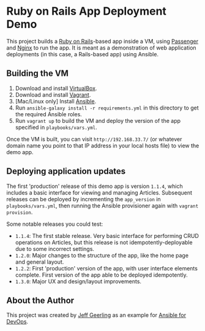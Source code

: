 # Ruby on Rails App Deployment Demo

This project builds a [Ruby on Rails](http://rubyonrails.org/)-based app inside a VM, using [Passenger](https://www.phusionpassenger.com/) and [Nginx](http://nginx.org/) to run the app. It is meant as a demonstration of web application deployments (in this case, a Rails-based app) using Ansible.

## Building the VM

  1. Download and install [VirtualBox](https://www.virtualbox.org/wiki/Downloads).
  2. Download and install [Vagrant](http://www.vagrantup.com/downloads.html).
  3. [Mac/Linux only] Install [Ansible](http://docs.ansible.com/intro_installation.html).
  4. Run `ansible-galaxy install -r requirements.yml` in this directory to get the required Ansible roles.
  5. Run `vagrant up` to build the VM and deploy the version of the app specified in `playbooks/vars.yml`.

Once the VM is built, you can visit `http://192.168.33.7/` (or whatever domain name you point to that IP address in your local hosts file) to view the demo app.

## Deploying application updates

The first 'production' release of this demo app is version `1.1.4`, which includes a basic interface for viewing and managing Articles. Subsequent releases can be deployed by incrementing the `app_version` in `playbooks/vars.yml`, then running the Ansible provisioner again with `vagrant provision`.

Some notable releases you could test:

  - `1.1.4`: The first stable release. Very basic interface for performing CRUD operations on Articles, but this release is not idempotently-deployable due to some incorrect settings.
  - `1.2.0`: Major changes to the structure of the app, like the home page and general layout.
  - `1.2.2`: First 'production' version of the app, with user interface elements complete. First version of the app able to be deployed idempotently.
  - `1.3.0`: Major UX and design/layout improvements.

## About the Author

This project was created by [Jeff Geerling](http://www.jeffgeerling.com/) as an example for [Ansible for DevOps](https://www.ansiblefordevops.com/).
